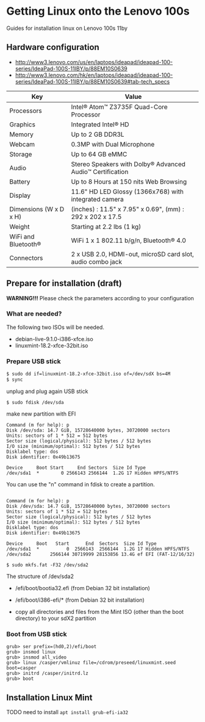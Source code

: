 # Getting Linux onto the Lenovo 100s

Guides for installation linux on Lenovo 100s 11by


## Hardware configuration

- http://www3.lenovo.com/us/en/laptops/ideapad/ideapad-100-series/IdeaPad-100S-11IBY/p/88EM10S0639
- http://www3.lenovo.com/hk/en/laptops/ideapad/ideapad-100-series/IdeaPad-100S-11IBY/p/88EM10S0639#tab-tech_specs

| Key           | Value            |
| ------------- | ---------------- |
| Processors    | Intel® Atom™ Z3735F Quad-Core Processor   
| Graphics      | Integrated Intel® HD             
| Memory        | Up to 2 GB DDR3L
| Webcam        | 0.3MP with Dual Microphone
| Storage       | Up to 64 GB eMMC
| Audio         | Stereo Speakers with Dolby® Advanced Audio™ Certification
| Battery       | Up to 8 Hours at 150 nits Web Browsing
| Display       | 11.6" HD LED Glossy (1366x768) with integrated camera
| Dimensions (W x D x H) |     (inches) : 11.5" x 7.95" x 0.69", (mm) : 292 x 202 x 17.5
| Weight        | Starting at 2.2 lbs (1 kg)
| WiFi and Bluetooth® | WiFi 1 x 1 802.11 b/g/n, Bluetooth® 4.0
| Connectors    | 2 x USB 2.0, HDMI-out, microSD card slot, audio combo jack

## Prepare for installation (draft)

**WARNING!!!** Please check the parameters according to your configuration


### What are needed?

The following two ISOs will be needed.

- debian-live-9.1.0-i386-xfce.iso 
- linuxmint-18.2-xfce-32bit.iso


### Prepare USB stick

```sh
$ sudo dd if=linuxmint-18.2-xfce-32bit.iso of=/dev/sdX bs=4M
$ sync
```
unplug and plug again USB stick

```
$ sudo fdisk /dev/sda
```
make new partition with EFI
```
Command (m for help): p
Disk /dev/sda: 14.7 GiB, 15728640000 bytes, 30720000 sectors
Units: sectors of 1 * 512 = 512 bytes
Sector size (logical/physical): 512 bytes / 512 bytes
I/O size (minimum/optimal): 512 bytes / 512 bytes
Disklabel type: dos
Disk identifier: 0x49b13675

Device     Boot Start     End Sectors  Size Id Type
/dev/sda1  *        0 2566143 2566144  1.2G 17 Hidden HPFS/NTFS
```
You can use the "n" command in fdisk to create a partition.

```

Command (m for help): p
Disk /dev/sda: 14.7 GiB, 15728640000 bytes, 30720000 sectors
Units: sectors of 1 * 512 = 512 bytes
Sector size (logical/physical): 512 bytes / 512 bytes
I/O size (minimum/optimal): 512 bytes / 512 bytes
Disklabel type: dos
Disk identifier: 0x49b13675

Device     Boot   Start      End  Sectors  Size Id Type
/dev/sda1  *          0  2566143  2566144  1.2G 17 Hidden HPFS/NTFS
/dev/sda2       2566144 30719999 28153856 13.4G ef EFI (FAT-12/16/32)
```

```
$ sudo mkfs.fat -F32 /dev/sda2
```

The structure of /dev/sda2
- /efi/boot/bootia32.efi (from Debian 32 bit installation)
- /efi/boot/i386-efi/* (from Debian 32 bit installation)

- copy all directories and files from the Mint ISO (other than the boot directory) to your sdX2 partition


### Boot from USB stick

```
grub> ser prefix=(hd0,2)/efi/boot
grub> insmod linux
grub> insmod all_video
grub> linux /casper/vmlinuz file=/cdrom/preseed/linuxmint.seed boot=casper 
grub> initrd /casper/initrd.lz
grub> boot
```

## Installation Linux Mint

TODO need to install `apt install grub-efi-ia32`

